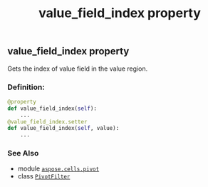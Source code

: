 ﻿---
title: value_field_index property
second_title: Aspose.Cells for Python via .NET API References
description: 
type: docs
weight: 190
url: /aspose.cells.pivot/pivotfilter/value_field_index/
is_root: false
---

## value_field_index property


Gets the index of value field in the value region.
### Definition:
```python
@property
def value_field_index(self):
    ...
@value_field_index.setter
def value_field_index(self, value):
    ...
```

### See Also
* module [`aspose.cells.pivot`](../../)
* class [`PivotFilter`](/cells/python-net/aspose.cells.pivot/pivotfilter)
